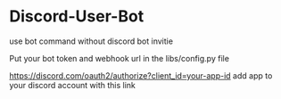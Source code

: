 # Discord-User-Bot
use bot command without discord bot invitie


Put your bot token and webhook url in the libs/config.py file

https://discord.com/oauth2/authorize?client_id=your-app-id add app to your discord account with this link
